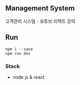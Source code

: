 ## Management System

고객관리 시스템 - 유튜브 리엑트 강의

## Run

```
npm i --save
npm run dev
```
### Stack
* node js & react
